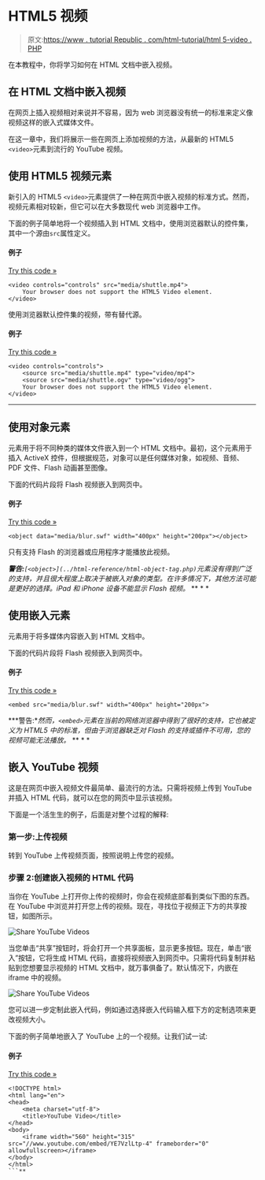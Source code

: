 # HTML5 视频

> 原文:[https://www . tutorial Republic . com/html-tutorial/html 5-video . PHP](https://www.tutorialrepublic.com/html-tutorial/html5-video.php)

在本教程中，你将学习如何在 HTML 文档中嵌入视频。

## 在 HTML 文档中嵌入视频

在网页上插入视频相对来说并不容易，因为 web 浏览器没有统一的标准来定义像视频这样的嵌入式媒体文件。

在这一章中，我们将展示一些在网页上添加视频的方法，从最新的 HTML5 `<video>`元素到流行的 YouTube 视频。

## 使用 HTML5 视频元素

新引入的 HTML5 `<video>`元素提供了一种在网页中嵌入视频的标准方式。然而，视频元素相对较新，但它可以在大多数现代 web 浏览器中工作。

下面的例子简单地将一个视频插入到 HTML 文档中，使用浏览器默认的控件集，其中一个源由`src`属性定义。

#### 例子

[Try this code »](../codelab.php?topic=html5&file=video-element "Try this code using online Editor")

```
<video controls="controls" src="media/shuttle.mp4">
    Your browser does not support the HTML5 Video element.
</video>
```

使用浏览器默认控件集的视频，带有替代源。

#### 例子

[Try this code »](../codelab.php?topic=html5&file=video-element-with-alternative-sources "Try this code using online Editor")

```
<video controls="controls">
    <source src="media/shuttle.mp4" type="video/mp4">
    <source src="media/shuttle.ogv" type="video/ogg">
    Your browser does not support the HTML5 Video element.
</video>
```

* * *

## 使用对象元素

元素用于将不同种类的媒体文件嵌入到一个 HTML 文档中。最初，这个元素用于插入 ActiveX 控件，但根据规范，对象可以是任何媒体对象，如视频、音频、PDF 文件、Flash 动画甚至图像。

下面的代码片段将 Flash 视频嵌入到网页中。

#### 例子

[Try this code »](../codelab.php?topic=html5&file=insert-video-using-object-element "Try this code using online Editor")

```
<object data="media/blur.swf" width="400px" height="200px"></object>
```

只有支持 Flash 的浏览器或应用程序才能播放此视频。

 ***警告:**`[<object>](../html-reference/html-object-tag.php)`元素没有得到广泛的支持，并且很大程度上取决于被嵌入对象的类型。在许多情况下，其他方法可能是更好的选择。iPad 和 iPhone 设备不能显示 Flash 视频。*  ** * *

## 使用嵌入元素

元素用于将多媒体内容嵌入到 HTML 文档中。

下面的代码片段将 Flash 视频嵌入到网页中。

#### 例子

[Try this code »](../codelab.php?topic=html5&file=insert-video-using-embed-element "Try this code using online Editor")

```
<embed src="media/blur.swf" width="400px" height="200px">
```

 ***警告:**然而，`<embed>`元素在当前的网络浏览器中得到了很好的支持，它也被定义为 HTML5 中的标准，但由于浏览器缺乏对 Flash 的支持或插件不可用，您的视频可能无法播放。*  ** * *

## 嵌入 YouTube 视频

这是在网页中嵌入视频文件最简单、最流行的方法。只需将视频上传到 YouTube 并插入 HTML 代码，就可以在您的网页中显示该视频。

下面是一个活生生的例子，后面是对整个过程的解释:

### 第一步:上传视频

转到 YouTube 上传视频页面，按照说明上传您的视频。

### 步骤 2:创建嵌入视频的 HTML 代码

当你在 YouTube 上打开你上传的视频时，你会在视频底部看到类似下图的东西。在 YouTube 中浏览并打开您上传的视频。现在，寻找位于视频正下方的共享按钮，如图所示。

![Share YouTube Videos](../Images/eb1a2f8431263c966f3b6e8ef0e239e0.png)

当您单击“共享”按钮时，将会打开一个共享面板，显示更多按钮。现在，单击“嵌入”按钮，它将生成 HTML 代码，直接将视频嵌入到网页中。只需将代码复制并粘贴到您想要显示视频的 HTML 文档中，就万事俱备了。默认情况下，内嵌在 iframe 中的视频。

![Share YouTube Videos](../Images/4a590298ebcae590dd5413863d42b74b.png)

您可以进一步定制此嵌入代码，例如通过选择嵌入代码输入框下方的定制选项来更改视频大小。

下面的例子简单地嵌入了 YouTube 上的一个视频。让我们试一试:

#### 例子

[Try this code »](../codelab.php?topic=html5&file=embed-youtube-video "Try this code using online Editor")

```
<!DOCTYPE html>
<html lang="en">
<head>
    <meta charset="utf-8">
    <title>YouTube Video</title>
</head>
<body>
    <iframe width="560" height="315" src="//www.youtube.com/embed/YE7VzlLtp-4" frameborder="0" allowfullscreen></iframe>
</body>
</html>
```**
